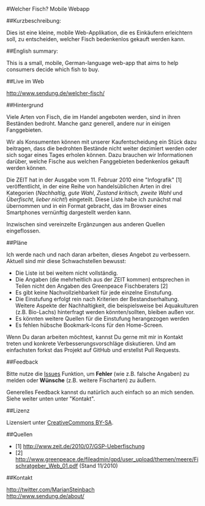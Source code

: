 #Welcher Fisch? Mobile Webapp

##Kurzbeschreibung:

Dies ist eine kleine, mobile Web-Applikation, die es Einkäufern erleichtern soll, zu entscheiden, 
welcher Fisch bedenkenlos gekauft werden kann.

##English summary:

This is a small, mobile, German-language web-app that aims to help consumers decide which fish to buy.

##Live im Web

http://www.sendung.de/welcher-fisch/

##Hintergrund

Viele Arten von Fisch, die im Handel angeboten werden, sind in ihren Beständen bedroht. Manche ganz generell, 
andere nur in einigen Fanggebieten.

Wir als Konsumenten können mit unserer Kaufentscheidung ein Stück dazu beitragen, dass die bedrohten Bestände 
nicht weiter dezimiert werden oder sich sogar eines Tages erholen können. Dazu brauchen wir Informationen darüber, 
welche Fische aus welchen Fanggebieten bedenkenlos gekauft werden können.

Die ZEIT hat in der Ausgabe vom 11. Februar 2010 eine "Infografik" [1] veröffentlicht, in der eine Reihe von 
handelsüblichen Arten in drei Kategorien (*Nachhaltig, gute Wahl*, *Zustand kritisch, zweite Wahl* und 
*Überfischt, lieber nicht!*) eingeteilt. Diese Liste habe ich zunächst mal übernommen und in ein Format 
gebracht, das im Browser eines Smartphones vernünftig dargestellt werden kann.

Inzwischen sind vereinzelte Ergänzungen aus anderen Quellen eingeflossen.

##Pläne

Ich werde nach und nach daran arbeiten, dieses Angebot zu verbessern. Aktuell sind mir diese Schwachstellen bewusst:

* Die Liste ist bei weitem nicht vollständig.
* Die Angaben (die mehrheitlich aus der ZEIT kommen) entsprechen in Teilen nicht den Angaben des Greenpeace Fischberaters [2]
* Es gibt keine Nachvollziehbarkeit für jede einzelne Einstufung.
* Die Einstufung erfolgt rein nach Kriterien der Bestandserhaltung. Weitere Aspekte der Nachhaltigkeit, die beispielsweise bei Aquakulturen (z.B. Bio-Lachs) hinterfragt werden könnten/sollten, bleiben außen vor.
* Es könnten weitere Quellen für die Einstufung herangezogen werden
* Es fehlen hübsche Bookmark-Icons für den Home-Screen.

Wenn Du daran arbeiten möchtest, kannst Du gerne mit mir in Kontakt treten und konkrete Verbesserungsvorschläge
diskutieren. Und am einfachsten forkst das Projekt auf GitHub und erstellst Pull Requests.

##Feedback

Bitte nutze die [Issues](https://github.com/marians/welcher-fisch/issues) Funktion, um **Fehler** (wie z.B. falsche Angaben) zu melden oder **Wünsche** (z.B. weitere Fischarten) zu äußern.

Generelles Feedback kannst du natürlich auch einfach so an mich senden. Siehe weiter unten unter "Kontakt".

##Lizenz

Lizensiert unter [CreativeCommons BY-SA](http://creativecommons.org/licenses/by-sa/3.0).

##Quellen

* [1] http://www.zeit.de/2010/07/GSP-Ueberfischung
* [2] http://www.greenpeace.de/fileadmin/gpd/user_upload/themen/meere/Fischratgeber_Web_01.pdf (Stand 11/2010)

##Kontakt

http://twitter.com/MarianSteinbach  
http://www.sendung.de/about/
